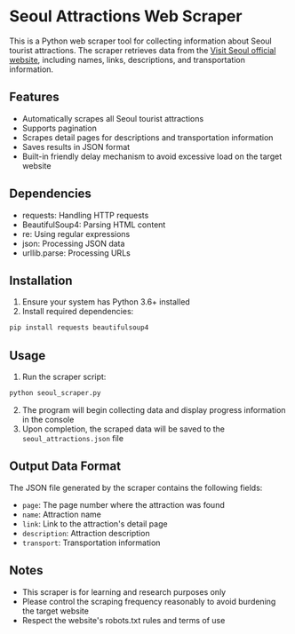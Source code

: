 # Seoul Attractions Web Scraper

This is a Python web scraper tool for collecting information about Seoul tourist attractions. The scraper retrieves data from the [Visit Seoul official website](https://english.visitseoul.net/attractions), including names, links, descriptions, and transportation information.

## Features

- Automatically scrapes all Seoul tourist attractions
- Supports pagination
- Scrapes detail pages for descriptions and transportation information
- Saves results in JSON format
- Built-in friendly delay mechanism to avoid excessive load on the target website

## Dependencies

- requests: Handling HTTP requests
- BeautifulSoup4: Parsing HTML content
- re: Using regular expressions
- json: Processing JSON data
- urllib.parse: Processing URLs

## Installation

1. Ensure your system has Python 3.6+ installed
2. Install required dependencies:

```bash
pip install requests beautifulsoup4
```

## Usage

1. Run the scraper script:

```bash
python seoul_scraper.py
```

2. The program will begin collecting data and display progress information in the console
3. Upon completion, the scraped data will be saved to the `seoul_attractions.json` file

## Output Data Format

The JSON file generated by the scraper contains the following fields:

- `page`: The page number where the attraction was found
- `name`: Attraction name
- `link`: Link to the attraction's detail page
- `description`: Attraction description
- `transport`: Transportation information

## Notes

- This scraper is for learning and research purposes only
- Please control the scraping frequency reasonably to avoid burdening the target website
- Respect the website's robots.txt rules and terms of use 
